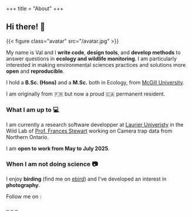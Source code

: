 +++
title = "About"
+++

## Hi there! 👋

{{< figure class="avatar" src="/avatar.jpg" >}}

My name is Val and I **write code**, **design tools**, and **develop methods** to answer questions in **ecology and wildlife monitoring**. I am particularly interested in making environmental sciences practices and solutions more **open** and **reproducible**. 

I hold a **B.Sc. (Hons)** and a **M.Sc.** both in Ecology, from [McGill University](https://www.mcgill.ca/).

I am originally from 🇫🇷 but now a proud 🇨🇦 permanent resident. 

### What I am up to 💻

I am currently a research software developper at [Laurier Univeristy](https://www.wlu.ca/) in the Wild Lab of [Prof. Frances Stewart](http://www.stewartresearch.ca/) working on Camera trap data from Northern Ontario. 

I am **open to work from May to July 2025**.

### When I am not doing science 📷


I enjoy **birding** (find me on [ebird](https://ebird.org/profile/MTM4Mzc5NA/world)) and I've developed an interest in **photography**.

<!-- I enjoy **birding** (find me on [ebird](https://ebird.org/profile/MTM4Mzc5NA/world)) and I've developed an interest in **photography**: catch a glimpse of my humble work below (refresh the page to see more!). -->

<!-- {{< random-portfolio-image >}} -->

Follow me on :

<a href="https://github.com/vlucet/" style="display:inline;"><i class="fab fa-2x fa-github" aria-hidden="true"></i>&nbsp;&nbsp;</a>
<a href="https://bsky.app/profile/vlucet.bsky.social" style="display:inline;"><i class="fab fa-2x fa-bluesky" aria-hidden="true"></i>&nbsp;&nbsp;</a>
<a href="https://app.thestorygraph.com/profile/vlucet" style="display:inline;"><i class="fas fa-2x fa-book" aria-hidden="true"></i>&nbsp;&nbsp;</a>
